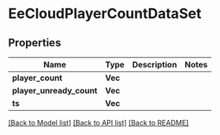 # EeCloudPlayerCountDataSet

## Properties

Name | Type | Description | Notes
------------ | ------------- | ------------- | -------------
**player_count** | **Vec<i64>** |  | 
**player_unready_count** | **Vec<i64>** |  | 
**ts** | **Vec<i64>** |  | 

[[Back to Model list]](../README.md#documentation-for-models) [[Back to API list]](../README.md#documentation-for-api-endpoints) [[Back to README]](../README.md)


